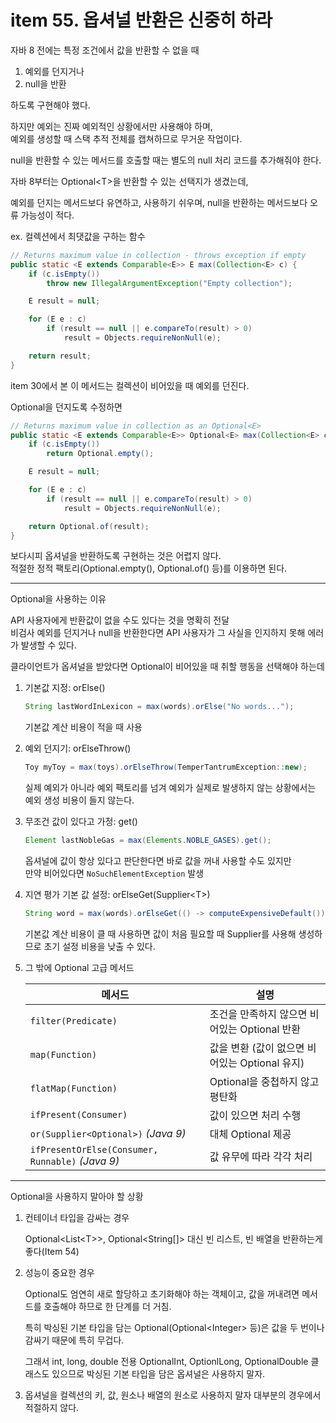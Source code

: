# item 55. 옵셔널 반환은 신중히 하라

자바 8 전에는 특정 조건에서 값을 반환할 수 없을 때

1. 예외를 던지거나
2. null을 반환

하도록 구현해야 했다.

하지만 예외는 진짜 예외적인 상황에서만 사용해야 하며,  
예외를 생성할 때 스택 추적 전체를 캡쳐하므로 무거운 작업이다.

null을 반환할 수 있는 메서드를 호출할 때는 별도의 null 처리 코드를 추가해줘야 한다.

자바 8부터는 Optional\<T>을 반환할 수 있는 선택지가 생겼는데,

예외를 던지는 메서드보다 유연하고, 사용하기 쉬우며, null을 반환하는 메서드보다 오류 가능성이 적다.

ex. 컬렉션에서 최댓값을 구하는 함수

```java
// Returns maximum value in collection - throws exception if empty
public static <E extends Comparable<E>> E max(Collection<E> c) {
    if (c.isEmpty())
        throw new IllegalArgumentException("Empty collection");

    E result = null;

    for (E e : c)
        if (result == null || e.compareTo(result) > 0)
            result = Objects.requireNonNull(e);

    return result;
}
```

item 30에서 본 이 메서드는 컬렉션이 비어있을 때 예외를 던진다.

Optional을 던지도록 수정하면

```java
// Returns maximum value in collection as an Optional<E>
public static <E extends Comparable<E>> Optional<E> max(Collection<E> c) {
    if (c.isEmpty())
        return Optional.empty();

    E result = null;

    for (E e : c)
        if (result == null || e.compareTo(result) > 0)
            result = Objects.requireNonNull(e);

    return Optional.of(result);
}
```

보다시피 옵셔널을 반환하도록 구현하는 것은 어렵지 않다.  
적절한 정적 팩토리(Optional.empty(), Optional.of() 등)를 이용하면 된다.

---

Optional을 사용하는 이유

API 사용자에게 반환값이 없을 수도 있다는 것을 명확히 전달  
비검사 예외를 던지거나 null을 반환한다면 API 사용자가 그 사실을 인지하지 못해 에러가 발생할 수 있다.

클라이언트가 옵셔널을 받았다면 Optional이 비어있을 때 취할 행동을 선택해야 하는데

1. 기본값 지정: orElse()

   ```java
   String lastWordInLexicon = max(words).orElse("No words...");
   ```

   기본값 계산 비용이 적을 때 사용

2. 예외 던지기: orElseThrow()

   ```java
   Toy myToy = max(toys).orElseThrow(TemperTantrumException::new);
   ```

   실제 예외가 아니라 예외 팩토리를 넘겨 예외가 실제로 발생하지 않는 상황에서는 예외 생성 비용이 들지 않는다.

3. 무조건 값이 있다고 가정: get()

   ```java
   Element lastNobleGas = max(Elements.NOBLE_GASES).get();
   ```

   옵셔널에 값이 항상 있다고 판단한다면 바로 값을 꺼내 사용할 수도 있지만  
   만약 비어있다면 `NoSuchElementException` 발생

4. 지연 평가 기본 값 설정: orElseGet(Supplier\<T>)

   ```java
   String word = max(words).orElseGet(() -> computeExpensiveDefault());
   ```

   기본값 계산 비용이 클 때 사용하면 값이 처음 필요할 때 Supplier를 사용해 생성하므로 초기 설정 비용을 낮출 수 있다.

5. 그 밖에 Optional 고급 메서드

   | 메서드                                           | 설명                                           |
   | ------------------------------------------------ | ---------------------------------------------- |
   | `filter(Predicate)`                              | 조건을 만족하지 않으면 비어있는 Optional 반환  |
   | `map(Function)`                                  | 값을 변환 (값이 없으면 비어있는 Optional 유지) |
   | `flatMap(Function)`                              | Optional을 중첩하지 않고 평탄화                |
   | `ifPresent(Consumer)`                            | 값이 있으면 처리 수행                          |
   | `or(Supplier<Optional>)` _(Java 9)_              | 대체 Optional 제공                             |
   | `ifPresentOrElse(Consumer, Runnable)` _(Java 9)_ | 값 유무에 따라 각각 처리                       |

---

Optional을 사용하지 말아야 할 상황

1. 컨테이너 타입을 감싸는 경우

   Optional<List\<T>>, Optional<String[]> 대신 빈 리스트, 빈 배열을 반환하는게 좋다(Item 54)

2. 성능이 중요한 경우

   Optional도 엄연히 새로 할당하고 초기화해야 하는 객체이고, 값을 꺼내려면 메서드를 호출해야 하므로 한 단계를 더 거침.

   특히 박싱된 기본 타입을 담는 Optional(Optional\<Integer> 등)은 값을 두 번이나 감싸기 때문에 특히 무겁다.

   그래서 int, long, double 전용 OptionalInt, OptionlLong, OptionalDouble 클래스도 있으므로 박싱된 기본 타입을 담은 옵셔널은 사용하지 말자.

3. 옵셔널을 컬렉션의 키, 값, 원소나 배열의 원소로 사용하지 말자
   대부분의 경우에서 적절하지 않다.

